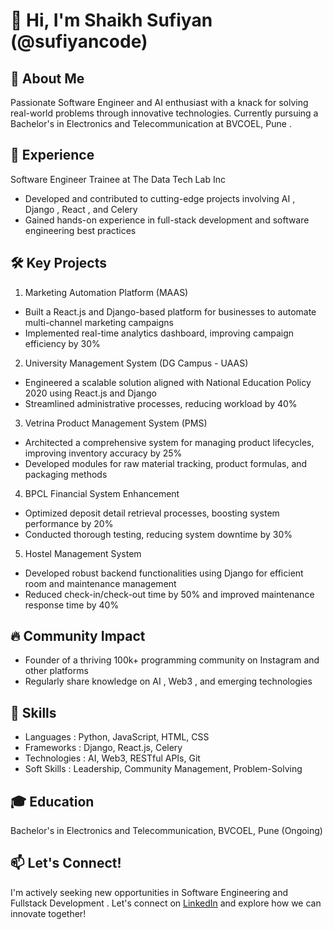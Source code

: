 # 👋 Hi, I'm Shaikh Sufiyan (@sufiyancode)

## 🚀 About Me
Passionate Software Engineer and AI enthusiast with a knack for solving real-world problems through innovative technologies. Currently pursuing a Bachelor's in Electronics and Telecommunication at  BVCOEL, Pune .

## 💼 Experience
 Software Engineer Trainee  at  The Data Tech Lab Inc 
- Developed and contributed to cutting-edge projects involving  AI ,  Django ,  React , and  Celery 
- Gained hands-on experience in full-stack development and software engineering best practices

## 🛠️ Key Projects
1.  Marketing Automation Platform (MAAS) 
   - Built a React.js and Django-based platform for businesses to automate multi-channel marketing campaigns
   - Implemented real-time analytics dashboard, improving campaign efficiency by 30%

2.  University Management System (DG Campus - UAAS) 
   - Engineered a scalable solution aligned with National Education Policy 2020 using React.js and Django
   - Streamlined administrative processes, reducing workload by 40%

3.  Vetrina Product Management System (PMS) 
   - Architected a comprehensive system for managing product lifecycles, improving inventory accuracy by 25%
   - Developed modules for raw material tracking, product formulas, and packaging methods

4.  BPCL Financial System Enhancement 
   - Optimized deposit detail retrieval processes, boosting system performance by 20%
   - Conducted thorough testing, reducing system downtime by 30%

5.  Hostel Management System 
   - Developed robust backend functionalities using Django for efficient room and maintenance management
   - Reduced check-in/check-out time by 50% and improved maintenance response time by 40%

## 🔥 Community Impact
- Founder of a thriving  100k+ programming community  on Instagram and other platforms
- Regularly share knowledge on  AI ,  Web3 , and emerging technologies

## 🌟 Skills
-  Languages : Python, JavaScript, HTML, CSS
-  Frameworks : Django, React.js, Celery
-  Technologies : AI, Web3, RESTful APIs, Git
-  Soft Skills : Leadership, Community Management, Problem-Solving

## 🎓 Education
Bachelor's in Electronics and Telecommunication, BVCOEL, Pune (Ongoing)

## 📫 Let's Connect!
I'm actively seeking new opportunities in  Software Engineering  and Fullstack Development . Let's connect on [LinkedIn](https://www.linkedin.com/in/sufiyan-shaikh22/) and explore how we can innovate together!
